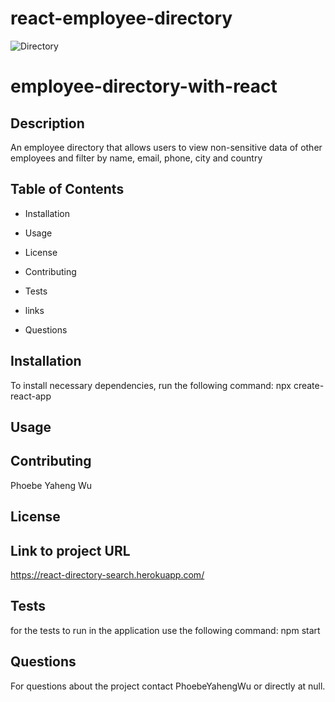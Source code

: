 # react-employee-directory

![Directory](https://user-images.githubusercontent.com/52837649/85639393-9ca93900-b656-11ea-8fd7-4488470afaf8.gif)

# employee-directory-with-react

## Description
An employee directory that allows users to view non-sensitive data of other employees and filter by name, email, phone, city and country

## Table of Contents

* Installation

* Usage

* License

* Contributing

* Tests

* links

* Questions

## Installation

To install necessary dependencies, run the following command:
npx create-react-app

## Usage


## Contributing 
Phoebe Yaheng Wu

## License


## Link to project URL
https://react-directory-search.herokuapp.com/

## Tests

for the tests to run in the application use the following command:
npm start

## Questions

For questions about the project contact PhoebeYahengWu or directly at null.


